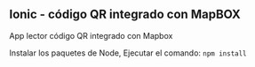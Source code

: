 ﻿
## Ionic - código QR integrado con MapBOX

App lector código QR integrado con Mapbox

Instalar los paquetes de Node, Ejecutar el comando:
```npm install```


